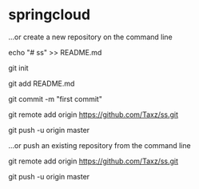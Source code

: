 # springcloud
…or create a new repository on the command line

echo "# ss" >> README.md

git init

git add README.md

git commit -m "first commit"

git remote add origin https://github.com/Taxz/ss.git

git push -u origin master

…or push an existing repository from the command line

git remote add origin https://github.com/Taxz/ss.git

git push -u origin master

